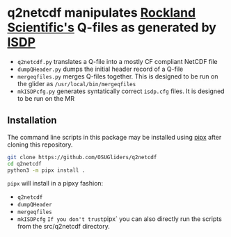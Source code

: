 # q2netcdf manipulates [Rockland Scientific's](https://rocklandscientific.com) Q-files as generated by [ISDP](https://rocklandscientific.com/news/rockland-data-logger/)

- `q2netcdf.py` translates a Q-file into a mostly CF compliant NetCDF file
- `dumpQHeader.py` dumps the initial header record of a Q-file
- `mergeqfiles.py` merges Q-files together. This is designed to be run on the glider as `/usr/local/bin/mergeqfiles`
- `mkISDPcfg.py` generates syntatically correct `isdp.cfg` files. It is designed to be run on the MR

## Installation

The command line scripts in this package may be installed using 
[pipx](https://pipx.pypa.io/stable/installation/) after cloning this repository.

```bash
git clone https://github.com/OSUGliders/q2netcdf
cd q2netcdf
python3 -m pipx install .
```

`pipx` will install in a pipxy fashion:
- `q2netcdf`
- `dumpQHeader`
- `mergeqfiles`
- `mkISDPcfg`
`
If you don't trust `pipx` you can also directly run the scripts from the src/q2netcdf directory.

